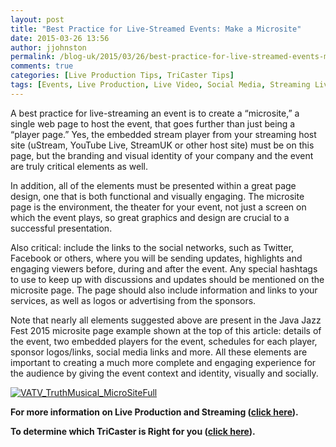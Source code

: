 ```yaml
---
layout: post
title: "Best Practice for Live-Streamed Events: Make a Microsite"
date: 2015-03-26 13:56
author: jjohnston
permalink: /blog-uk/2015/03/26/best-practice-for-live-streamed-events-make-a-microsite/
comments: true
categories: [Live Production Tips, TriCaster Tips]
tags: [Events, Live Production, Live Video, Social Media, Streaming Live, Tip]
---
```

A best practice for live-streaming an event is to create a “microsite,” a single web page to host the event, that goes further than just being a “player page.” Yes, the embedded stream player from your streaming host site (uStream, YouTube Live, StreamUK or other host site) must be on this page, but the branding and visual identity of your company and the event are truly critical elements as well.

In addition, all of the elements must be presented within a great page design, one that is both functional and visually engaging. The microsite page is the environment, the theater for your event, not just a screen on which the event plays, so great graphics and design are crucial to a successful presentation.

Also critical: include the links to the social networks, such as Twitter, Facebook or others, where you will be sending updates, highlights and engaging viewers before, during and after the event. Any special hashtags to use to keep up with discussions and updates should be mentioned on the microsite page. The page should also include information and links to your services, as well as logos or advertising from the sponsors.

Note that nearly all elements suggested above are present in the Java Jazz Fest 2015 microsite page example shown at the top of this article: details of the event, two embedded players for the event, schedules for each player, sponsor logos/links, social media links and more. All these elements are important to creating a much more complete and engaging experience for the audience by giving the event context and identity, visually and socially.

<a href="http://blog.uk.newtek.com/wp-content/uploads/2015/08/VATV_TruthMusical_MicroSiteFull.jpg">![VATV_TruthMusical_MicroSiteFull](http://blog.uk.newtek.com/wp-content/uploads/2015/08/VATV_TruthMusical_MicroSiteFull-1024x1024.jpg)</a>

**For more information on Live Production and Streaming (<a href="http://www.uk.newtek.com/solutions/live-production-a-streaming.htm" target="_blank">click here</a>).**

**To determine which TriCaster is Right for you (<a href="http://pages.newtek.com/which-tricaster.html" target="_blank">click here</a>).**
